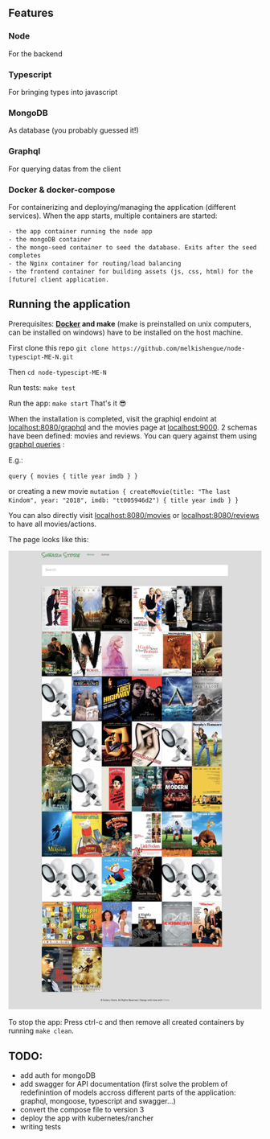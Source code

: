 ## Features
### Node
For the backend
### Typescript
For bringing types into javascript
### MongoDB
As database (you probably guessed it!)
### Graphql
For querying datas from the client
### Docker & docker-compose
For containerizing and deploying/managing the application (different services).
When the app starts, multiple containers are started:

    - the app container running the node app
    - the mongoDB container 
    - the mongo-seed container to seed the database. Exits after the seed completes
    - the Nginx container for routing/load balancing
    - the frontend container for building assets (js, css, html) for the [future] client application.

## Running the application
Prerequisites: **[Docker](https://www.docker.com/) and make** (make is preinstalled on unix computers, can be installed on windows) have to be installed on the host machine.

First clone this repo
 `git clone https://github.com/melkishengue/node-typescipt-ME-N.git`

Then 
 `cd node-typescipt-ME-N`

Run tests:
  `make test`

Run the app:
 `make start` That's it 😎

When the installation is completed, visit the graphiql endoint at [localhost:8080/graphql](localhost:8080/graphql) and the movies page at [localhost:9000](localhost:9000).
2 schemas have been defined: movies and reviews. You can query against them using [graphql queries](https://graphql.org/learn/queries/) :

E.g.:

`query {
  movies {
    title
    year
    imdb
  }
}`

or creating a new movie `mutation {
  createMovie(title: "The last Kindom", year: "2018", imdb: "tt005946d2") {
    title
    year
    imdb
  }
}`

You can also directly visit [localhost:8080/movies](localhost:8080/movies) or [localhost:8080/reviews](localhost:8080/reviews)  to have all movies/actions.

The page looks like this:

![screenshot](./screenshot.png)

To stop the app:
 Press ctrl-c and then remove all created containers by running `make clean`.

## TODO:

- add auth for mongoDB
- add swagger for API documentation (first solve the problem of redefinintion of models accross different parts of the application: graphql, mongoose, typescript and swagger...)
- convert the compose file to version 3
- deploy the app with kubernetes/rancher
- writing tests